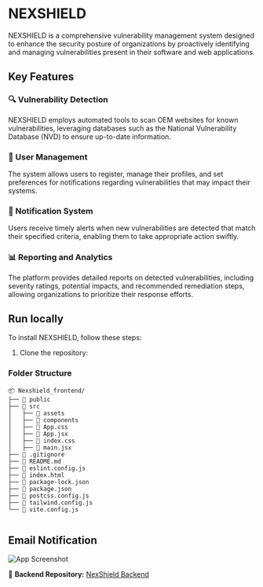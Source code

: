 # NEXSHIELD

NEXSHIELD is a comprehensive vulnerability management system designed to enhance the security posture of organizations by proactively identifying and managing vulnerabilities present in their software and web applications.

## Key Features

### 🔍 Vulnerability Detection
NEXSHIELD employs automated tools to scan OEM websites for known vulnerabilities, leveraging databases such as the National Vulnerability Database (NVD) to ensure up-to-date information.

### 👤 User Management
The system allows users to register, manage their profiles, and set preferences for notifications regarding vulnerabilities that may impact their systems.

### 📩 Notification System
Users receive timely alerts when new vulnerabilities are detected that match their specified criteria, enabling them to take appropriate action swiftly.

### 📊 Reporting and Analytics
The platform provides detailed reports on detected vulnerabilities, including severity ratings, potential impacts, and recommended remediation steps, allowing organizations to prioritize their response efforts.

## Run locally

To install NEXSHIELD, follow these steps:

1. Clone the repository:

### Folder Structure
```
📦 Nexshield_frontend/
├── 📂 public
├── 📂 src
│   ├── 📂 assets
│   ├── 📂 components
│   ├── 📜 App.css
│   ├── 📜 App.jsx
│   ├── 📜 index.css
│   ├── 📜 main.jsx
├── 📜 .gitignore
├── 📜 README.md
├── 📜 eslint.config.js
├── 📜 index.html
├── 📜 package-lock.json
├── 📜 package.json
├── 📜 postcss.config.js
├── 📜 tailwind.config.js
└── 📜 vite.config.js


```

## Email Notification

![App Screenshot](https://i.ibb.co/S7BL4XMH/Screenshot-from-2025-02-03-17-59-27.png)


🔗 **Backend Repository:** [NexShield Backend](https://github.com/aravindinduri/Nexshield_server)

